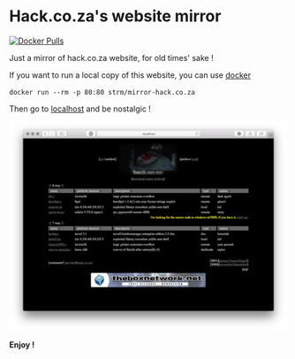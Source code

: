 # Hack.co.za's website mirror
[![Docker Pulls](https://img.shields.io/docker/pulls/strm/mirror-hack.co.za.svg?style=plastic)](https://hub.docker.com/r/strm/mirror-hack.co.za/)

Just a mirror of hack.co.za website, for old times' sake !

If you want to run a local copy of this website, you can use [docker](https://docker.com)

```
docker run --rm -p 80:80 strm/mirror-hack.co.za
```

Then go to [localhost](http://localhost) and be nostalgic !

![print](print.png)

**Enjoy !**

